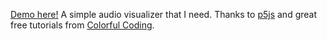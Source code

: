 [Demo here!](https://kkaibin.github.io/audio_visualizer/) A simple audio visualizer that I need. Thanks to [p5js](https://p5js.org/) and great free tutorials from [Colorful Coding](https://www.youtube.com/watch?v=uk96O7N1Yo0).
